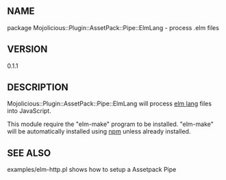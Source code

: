 ## NAME

package Mojolicious::Plugin::AssetPack::Pipe::ElmLang - process .elm files

## VERSION

0.1.1

## DESCRIPTION

Mojolicious::Plugin::AssetPack::Pipe::ElmLang will process
[elm lang](http://elm-lang.org) files into JavaScript.

This module require the "elm-make" program to be installed. "elm-make"
will be automatically installed using [npm](https://www.npmjs.com/)  unless
already installed.


## SEE ALSO

examples/elm-http.pl shows how to setup a Assetpack Pipe
